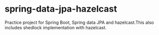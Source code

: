 # spring-data-jpa-hazelcast
Practice project for Spring Boot, Spring data JPA and hazelcast.This also includes shedlock implementation with hazelcast.
